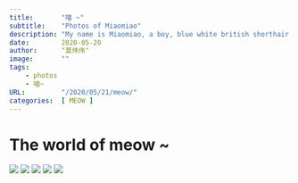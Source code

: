 ```yaml
---
title:       "喵 ~"
subtitle:    "Photos of Miaomiao"
description: "My name is Miaomiao, a boy, blue white british shorthair cat."
date:        2020-05-20
author:      "莫伟伟"
image:       ""
tags:
    - photos
    - 喵~
URL:         "/2020/05/21/meow/"
categories:  [ MEOW ]
---
```


# The world of meow ~

![](http://img.moweiwei.com/IMG_0272.JPG)
![](http://img.moweiwei.com/IMG_0179.JPG)
![](http://img.moweiwei.com/IMG_0077.jpg)
![](http://img.moweiwei.com/IMG_0271.JPG)
![](http://img.moweiwei.com/IMG_0206.jpg)
